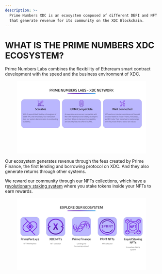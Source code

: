 ```yaml
---
description: >-
  Prime Numbers XDC is an ecosystem composed of different DEFI and NFT protocols
  that generate revenue for its community on the XDC Blockchain.
---
```


# WHAT IS THE PRIME NUMBERS XDC ECOSYSTEM?

Prime Numbers Labs combines the flexibility of Ethereum smart contract development with the speed and the business environment of XDC.

<figure><img src="../../.gitbook/assets/PNL - XDC .jpeg" alt=""><figcaption></figcaption></figure>

Our ecosystem generates revenue through the fees created by Prime Finance, the first lending and borrowing protocol on XDC. And they also generate returns through other systems.

We reward our community through our NFTs collections, which have a r[evolutionary staking system](https://medium.com/@PrimeNumbersFi/prnt-staking-nft-mechanics-fdea8f7d44e1) where you stake tokens inside your NFTs to earn rewards.

<figure><img src="../../.gitbook/assets/xdcccc.jpeg" alt=""><figcaption></figcaption></figure>



